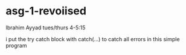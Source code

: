 # asg-1-revoiised

Ibrahim Ayyad 
tues/thurs 4-5:15

i put the try catch block with catch(...) to catch all errors in this simple program
